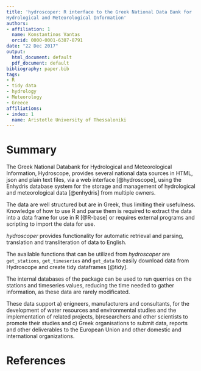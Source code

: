 ```yaml
---
title: 'hydroscoper: R interface to the Greek National Data Bank for 
Hydrological and Meteorological Information'
authors:
- affiliation: 1
  name: Konstantinos Vantas
  orcid: 0000-0001-6387-8791
date: "22 Dec 2017"
output:
  html_document: default
  pdf_document: default
bibliography: paper.bib
tags:
- R
- tidy data
- hydrology
- Meteorology
- Greece
affiliations:
- index: 1
  name: Aristotle University of Thessaloniki
---
```


# Summary

The  Greek National Databank for Hydrological and Meteorological Information, Hydroscope, provides several national data sources in HTML, json and plain text files, via a web interface [@hydroscope], using the Enhydris database system for the storage and management of hydrological and meteorological data [@enhydris] from multiple owners.

The data are well structured but are in Greek, thus limiting their usefulness. Knowledge of how to use R and parse them is required to extract the data into a data frame for use in R [@R-base] or requires external programs and scripting to import the data for use. 

_hydroscoper_ provides  functionality for automatic retrieval and parsing, translation and transliteration of data to English.

The available functions that can be utilized from _hydroscoper_ are `get_stations`, `get_timeseries` and `get_data` to easily
download data from Hydroscope and create tidy dataframes [@tidy]. 

The internal databases of the package can be used to run querries on the stations and timeseries values, reducing the time needed to gather information, as these data are rarely modificated.

These data support a) enigneers, manufacturers and consultants, for the 
development of water resources and environmental studies and the implementation 
of related projects, b)researchers and other scientists to promote their studies
and c) Greek organisations to submit data, reports  and other deliverables to 
the European Union and other domestic and international organizations.


# References

